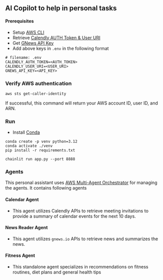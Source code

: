 ## AI Copilot to help in personal tasks

#### Prerequisites
- Setup [AWS CLI](https://docs.aws.amazon.com/cli/latest/userguide/getting-started-quickstart.html)
- Retrieve [Calendly AUTH Token & User URI](https://developer.calendly.com/api-docs/be9b32ef4b44c-get-access-token)
- Get [GNews API Key](https://gnews.io/docs/v4#authentication)
- Add above keys in `.env` in the following format

```
# filename: .env
CALENDLY_AUTH_TOKEN=<AUTH_TOKEN>
CALENDLY_USER_URI=<USER_URI>
GNEWS_API_KEY=<API_KEY>
```

### Verify AWS authentication
```
aws sts get-caller-identity
```
If successful, this command will return your AWS account ID, user ID, and ARN.


### Run
- Install [Conda](https://docs.conda.io/projects/conda/en/latest/user-guide/install/index.html)
```
conda create -p venv python=3.12
conda activate ./venv
pip install -r requirements.txt

chainlit run app.py --port 8888
```
### Agents
This personal assistant uses [AWS Multi-Agent Orchestrator](https://awslabs.github.io/multi-agent-orchestrator/) for managing the agents. It contains following agents

#### Calendar Agent
- This agent utilizes Calendly APIs to retrieve meeting invitations to provide a summary of calendar events for the next 10 days. 

#### News Reader Agent
- This agent utilizes `gnews.io` APIs to retrieve news and summarizes the news. 

#### Fitness Agent
- This standalone agent specializes in recommendations on fitness routines, diet plans and general health tips

